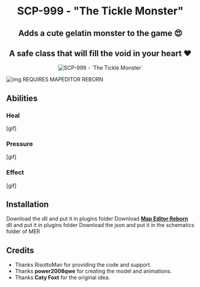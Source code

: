 <h1 align="center"> SCP-999 - "The Tickle Monster"</h1>
<h2 align="center"> Adds a cute gelatin monster to the game 😍</h2>
<h2 align="center"> A safe class that will fill the void in your heart ❤️</h2>
<p align="center">
  <img src="https://github.com/AleRabo/SCP999/blob/main/Photos/Main.png" alt="SCP-999 - `The Tickle Monster`">
</p>

![img](https://img.shields.io/github/downloads/AleRabo/SCP999/total.svg)
REQUIRES MAPEDITOR REBORN

## Abilities
### Heal
[gif]
### Pressure
[gif]
### Effect
[gif]

## Installation
Download the dll and put it in plugins folder
Download **[Map Editor Reborn](https://github.com/Michal78900/MapEditorReborn)** dll and put it in plugins folder
Download the json and put it in the schematics folder of MER

## Credits
- Thanks RisottoMan for providing the code and support.
- Thanks <b>power2008qwe</b> for creating the model and animations.
- Thanks <b>Caty Foxt</b> for the original idea.
